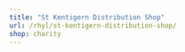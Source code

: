```yaml
---
title: "St Kentigern Distribution Shop"
url: /rhyl/st-kentigern-distribution-shop/
shop: charity
---
```

